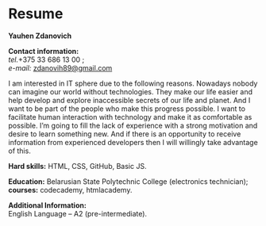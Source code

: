 # Resume
**Yauhen Zdanovich**  
  
**Contact information:**  
 *tel.*+375 33 686 13 00 ;  
  *e-mail:* zdanovih89@gmail.com  
    
I am interested in IT sphere due to the following reasons. Nowadays nobody can imagine our world without technologies. They make our life easier and help develop and explore inaccessible secrets of our life and planet. And I want to be part of the people who make this progress possible. I want to facilitate human interaction with technology and make it as comfortable as possible. I’m going to fill the lack of experience with a strong motivation and desire to learn something new. And if there is an opportunity to receive information from experienced developers then I will willingly take advantage of this.
    
**Hard skills:**   HTML, CSS, GitHub, Basic JS.  
  
**Education:**   Belarusian State Polytechnic College (electronics technician);  
 **courses:**   codecademy, htmlacademy. 
    
**Additional Information:**  
English Language – A2 (pre-intermediate).  
